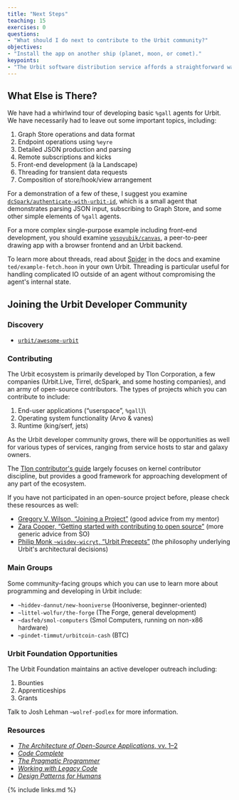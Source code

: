 ```yaml
---
title: "Next Steps"
teaching: 15
exercises: 0
questions:
- "What should I do next to contribute to the Urbit community?"
objectives:
- "Install the app on another ship (planet, moon, or comet)."
keypoints:
- "The Urbit software distribution service affords a straightforward way to deploy, update, and remove `%gall` apps."
---
```


##  What Else is There?

We have had a whirlwind tour of developing basic `%gall` agents for Urbit.  We have necessarily had to leave out some important topics, including:

1. Graph Store operations and data format
2. Endpoint operations using `%eyre`
3. Detailed JSON production and parsing
4. Remote subscriptions and kicks
5. Front-end development (à la Landscape)
6. Threading for transient data requests
7. Composition of store/hook/view arrangement

For a demonstration of a few of these, I suggest you examine [`dcSpark/authenticate-with-urbit-id`](https://github.com/dcSpark/authenticate-with-urbit-id), which is a small agent that demonstrates parsing JSON input, subscribing to Graph Store, and some other simple elements of `%gall` agents.

For a more complex single-purpose example including front-end development, you should examine [`yosoyubik/canvas`](https://github.com/yosoyubik/canvas), a peer-to-peer drawing app with a browser frontend and an Urbit backend.

To learn more about threads, read about [Spider](https://urbit.org/docs/userspace/threads/overview) in the docs and examine `ted/example-fetch.hoon` in your own Urbit.  Threading is particular useful for handling complicated IO outside of an agent without compromising the agent's internal state.

##  Joining the Urbit Developer Community

### Discovery

- [`urbit/awesome-urbit`](https://github.com/urbit/awesome-urbit)

### Contributing

The Urbit ecosystem is primarily developed by Tlon Corporation, a few companies (Urbit.Live, Tirrel, dcSpark, and some hosting companies), and an army of open-source contributors.  The types of projects which you can contribute to include:

1. End-user applications (“userspace”, `%gall`)\
2. Operating system functionality (Arvo & vanes)
3. Runtime (king/serf, jets)

As the Urbit developer community grows, there will be opportunities as well for various types of services, ranging from service hosts to star and galaxy owners.

The [Tlon contributor's guide](https://github.com/urbit/urbit/blob/master/CONTRIBUTING.md) largely focuses on kernel contributor discipline, but provides a good framework for approaching development of any part of the ecosystem.

If you have not participated in an open-source project before, please check these resources as well:

- [Gregory V. Wilson, “Joining a Project”](https://third-bit.com/2021/03/30/joining-a-project/) (good advice from my mentor)
- [Zara Cooper, “Getting started with contributing to open source”](https://stackoverflow.blog/2020/08/03/getting-started-with-contributing-to-open-source/) (more generic advice from SO)
- [Philip Monk `~wisdev-wicryt`, “Urbit Precepts”](https://urbit.org/blog/precepts) (the philosophy underlying Urbit's architectural decisions)

### Main Groups

Some community-facing groups which you can use to learn more about programming and developing in Urbit include:

- `~hiddev-dannut/new-hooniverse` (Hooniverse, beginner-oriented)
- `~littel-wolfur/the-forge` (The Forge, general development)
- `~dasfeb/smol-computers` (Smol Computers, running on non-x86 hardware)
- `~pindet-timmut/urbitcoin-cash` (BTC)

### Urbit Foundation Opportunities

The Urbit Foundation maintains an active developer outreach including:

1. Bounties
2. Apprenticeships
3. Grants

Talk to Josh Lehman `~wolref-podlex` for more information.

### Resources

-   [*The Architecture of Open-Source Applications*, vv. 1–2](https://aosabook.org/en/index.html)
-   [*Code Complete*](https://www.oreilly.com/library/view/code-complete-second/0735619670/)
-   [*The Pragmatic Programmer*](https://pragprog.com/titles/tpp20/the-pragmatic-programmer-20th-anniversary-edition/)
-   [*Working with Legacy Code*](https://www.oreilly.com/library/view/working-effectively-with/0131177052/)
-   [*Design Patterns for Humans*](https://github.com/kamranahmedse/design-patterns-for-humans)

{% include links.md %}
